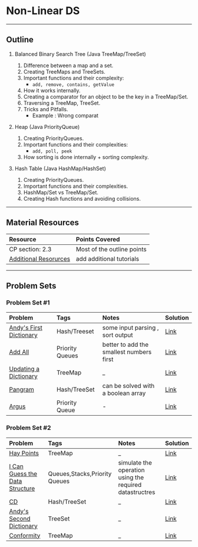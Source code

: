 # Non-Linear DS
---
## Outline
1. Balanced Binary Search Tree (Java TreeMap/TreeSet)
	 1. Difference between a map and a set.
	 2. Creating TreeMaps and TreeSets.
	 3. Important functions and their complexity:
	 	* `add, remove, contains, getValue`
	 4. How it works internally.
	 5. Creating a comparator for an object to be the key in a TreeMap/Set.
	 6. Traversing a TreeMap, TreeSet.
	 7. Tricks and Pitfalls.
	 	* Example : Wrong comparat
	 
2. Heap (Java PriorityQueue)
	 1. Creating PriorityQueues.
	 2. Important functions and their complexities:
	 	* `add, poll, peek`
	 3. How sorting is done internally + sorting complexity.
	 		
3. Hash Table (Java HashMap/HashSet)
	1. Creating PriorityQueues.
	2. Important functions and their complexities.
	3. HashMap/Set vs TreeMap/Set.
	4. Creating Hash functions and avoiding collisions.	
---
## Material Resources
| Resource                  | Points Covered                  |
|:------------------------- |:--------------------------------|
|CP section: 2.3            | Most of the outline points           |
|[Additional Resorurces](https://www.google.com)            | add additional tutorials          |
---
## Problem Sets
### Problem Set #1

| Problem        | Tags          | Notes  | Solution |
|:------------- |:-------------|:-----|:--------|
| [Andy's First Dictionary](https://uva.onlinejudge.org/index.php?option=onlinejudge&page=show_problem&problem=1756)      |  Hash/Treeset   | some input parsing , sort output    | [Link](https://ideone.com/haO0a1) |
| [Add All](https://uva.onlinejudge.org/index.php?option=onlinejudge&page=show_problem&problem=1895)      |  Priority Queues   | better to add the smallest numbers first    | [Link](https://ideone.com/2aHcCe) |
| [Updating a Dictionary](https://uva.onlinejudge.org/index.php?option=com_onlinejudge&Itemid=8&page=show_problem&problem=3948)      |  TreeMap   | _    | [Link](https://github.com/AhmadElsagheer/UVa-Solutions/blob/master/v125/UpdatingADictionary_UVa12504.java) |
| [Pangram](http://codeforces.com/problemset/problem/520/A)      |  Hash/TreeSet   | can be solved with a boolean array     | [Link](http://codeforces.com/contest/520/submission/34050010) |
| [Argus](https://uva.onlinejudge.org/index.php?option=onlinejudge&page=show_problem&problem=3644)      |  Priority Queue   | -    | [Link](https://github.com/AhmadElsagheer/UVa-Solutions/blob/master/v012/Argus_UVa1203.java) |

### Problem Set #2

| Problem        | Tags          | Notes  | Solution |
|:------------- |:-------------|:-----|:--------|
| [Hay Points](https://uva.onlinejudge.org/index.php?option=com_onlinejudge&Itemid=8&category=631&page=show_problem&problem=1236)      |  TreeMap   | _    | [Link](https://ideone.com/w1Onpp) |
| [I Can Guess the Data Structure](https://uva.onlinejudge.org/index.php?option=com_onlinejudge&Itemid=8&page=show_problem&problem=3146)      |  Queues,Stacks,Priority Queues   | simulate the operation using the required datastructres   | [Link](https://github.com/AhmadElsagheer/UVa-Solutions/blob/master/v119/ICanGuessTheDataStructure_UVa11995.java) |
| [CD](https://uva.onlinejudge.org/index.php?option=com_onlinejudge&Itemid=8&page=show_problem&problem=2949)      |  Hash/TreeSet   | _    | [Link](https://ideone.com/hJPndm) |
| [Andy's Second Dictionary](https://uva.onlinejudge.org/index.php?option=onlinejudge&page=show_problem&problem=2003)      |  TreeSet   | _    | [Link](https://github.com/AhmadElsagheer/UVa-Solutions/blob/master/v110/AndysSecondDicitionary_UVa11062.java) |
| [Conformity](https://uva.onlinejudge.org/index.php?option=onlinejudge&page=show_problem&problem=2261)      |  TreeMap   | _    | [Link](https://github.com/AhmadElsagheer/UVa-Solutions/blob/master/v112/Conformity_UVa11286.java) |
